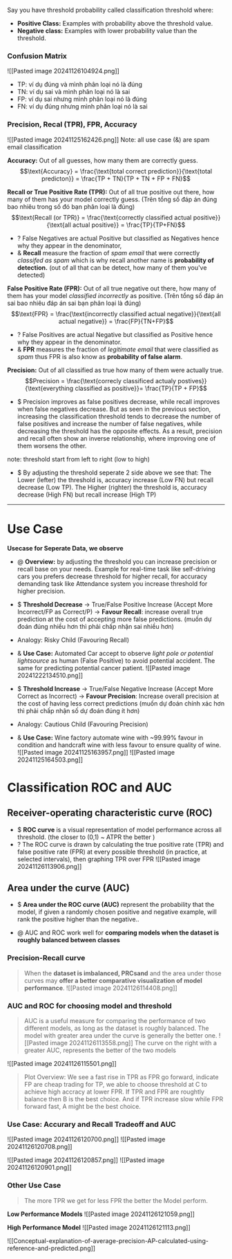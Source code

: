 Say you have threshold probability called classification threshold where:
+ **Positive Class:** Examples with probability above the threshold value.
+ **Negative class:** Examples with lower probability value than the threshold.

### Confusion Matrix
![[Pasted image 20241126104924.png]]
+ TP: ví dụ đúng và mình phân loại nó là đúng
+ TN: ví dụ sai và mình phân loại nó là sai 
+ FP: ví dụ sai nhưng mình phân loại nó là đúng
+ FN: ví dụ đúng nhưng mình phân loại nó là sai


### Precision, Recal (TPR), FPR, Accuracy 
![[Pasted image 20241125162426.png]]
Note: all use case (&) are spam email classification

**Accuracy:** Out of all guesses, how many them are correctly guess.
 $$\text{Accuracy} = \frac{\text{total correct prediction}}{\text{total predicton}} = \frac{TP + TN}{TP + TN + FP + FN}$$


**Recall or True Positive Rate (TPR):** Out of all true positive out there, how many of them has your model correctly guess. (Trên tổng số đáp án đúng bao nhiêu trong số đó bạn phân loại là đúng)
$$\text{Recall (or TPR)} = \frac{\text{correctly classified actual positive}}{\text{all actual positive}}
= \frac{TP}{TP+FN}$$

+ ? False Negatives are actual Positive but classified as Negatives hence why they appear in the denominator, 
+ & **Recall** measure the fraction of *spam email* that were correctly *classifed as spam* which is why recall another name is **probability of detection.** (out of all that can be detect, how many of them you've detected)


**False Positive Rate (FPR):** Out of all true negative out there, how many of them has your model *classified incorrectly* as positive. (Trên tổng số đáp án sai bao nhiêu đáp án sai bạn phân loại là đúng) 
$$\text{FPR} = \frac{\text{incorrectly classified actual negative}}{\text{all actual negative}}
= \frac{FP}{TN+FP}$$

+ ?  False Positives are actual Negative but classified as Positive hence why they appear in the denominator. 
+ & **FPR** measures the fraction of *legitimate email* that were classified as *spam* thus FPR is also know as **probability of false alarm**.


**Precision:** Out of all classified as true how many of them were actually true.
$$Precision = \frac{\text{correcly classificed actualy postives}}{\text{everything classified as positive}}= \frac{TP}{TP + FP}$$


+ $ Precision improves as false positives decrease, while recall improves when false negatives decrease. But as seen in the previous section, increasing the classification threshold tends to decrease the number of false positives and increase the number of false negatives, while decreasing the threshold has the opposite effects. As a result, precision and recall often show an inverse relationship, where improving one of them worsens the other.


note: threshold start from left to right (low to high)
+ $ By adjusting the threshold seperate 2 side above we see that:
	The Lower (lefter) the threshold is,  accuracy increase (Low FN) but recall decrease (Low TP). 
	The Higher (righter) the threshold is, accuracy decrease (High FN) but recall increase (High TP)

---

# Use Case
**Usecase for Seperate Data, we observe**
+ @ **Overview:** by adjusting the threshold you can increase precision or recall base on your needs. Example for real-time task like self-driving cars you prefers decrease threshold for higher recall, for accuracy demanding task like Attendance system you increase threshold for higher precision.  

+ $ **Threshold Decrease** $\to$ True/False Positive Increase (Accept More Incorrect/FP as Correct/P) $\to$ **Favour Recall**: increase overall true prediction at the cost of accepting more false predictions. (muốn dự đoán đúng nhiều hơn thì phải chấp nhận sai nhiều hơn)
+  Analogy: Risky Child (Favouring Recall)
+ & **Use Case:** Automated Car accept to observe *light pole or potential lightsource* as human (False Positive) to avoid potential accident. The same for predicting potential cancer patient. 
	![[Pasted image 20241222134510.png]]

+ $ **Threshold Increase** $\to$ True/False Negative Increase (Accept More Correct as Incorrect) $\to$ **Favour Precision**: Increase overall precision at the cost of having less correct predictions (muốn dự đoán chính xác hơn thì phải chấp nhận số dự đoán đúng ít hơn) 
+ Analogy: Cautious Child  (Favouring Precision)
+ & **Use Case:** Wine factory automate wine with ~99.99% favour in condition and handcraft wine with less favour to ensure quality of wine.  
![[Pasted image 20241125163957.png]]
![[Pasted image 20241125164503.png]]

# Classification ROC and AUC 
## Receiver-operating characteristic curve (ROC)
+ $ **ROC curve** is a visual representation of model performance across all threshold. 
	(the closer to (0,1) ~ ATPR the better )
+ ? The ROC curve is drawn by calculating the true positive rate (TPR) and false positive rate (FPR) at every possible threshold (in practice, at selected intervals), then graphing TPR over FPR
	![[Pasted image 20241126113906.png]]

## Area under the curve (AUC)
 + $ **Area under the ROC curve (AUC)** represent the probability that the model, if given a randomly chosen positive and negative example, will rank the positive higher than the negative..


+ @ AUC and ROC work well for **comparing models when the dataset is roughly balanced between classes**

### Precision-Recall curve
> When the **dataset is imbalanced, PRCsand** and the area under those curves may **offer a better comparative visualization of model performance**.
![[Pasted image 20241126114408.png]]


### AUC and ROC for choosing model and threshold
>AUC is a useful measure for comparing the performance of two different models, as long as the dataset is roughly balanced. The model with greater area under the curve is generally the better one.
![[Pasted image 20241126113558.png]]
>The curve on the right with a greater AUC, represents the better of the two models 

![[Pasted image 20241126115501.png]]
> Plot Overview: We see a fast rise in TPR as FPR go forward, indicate FP are cheap trading for TP, we able to choose threshold at C to achieve high accracy at lower FPR. 
> If TPR and FPR are roughtly balance then B is the best choice. And if TPR increase slow while FPR forward fast, A might be the best choice.

### Use Case: Accurary and Recall Tradeoff and AUC
![[Pasted image 20241126120700.png]]
![[Pasted image 20241126120708.png]]


![[Pasted image 20241126120857.png]]
![[Pasted image 20241126120901.png]]

### Other Use Case
>The more TPR we get for less FPR the better the Model perform. 
 
**Low Performance Models**
![[Pasted image 20241126121059.png]]

**High Performance Model** 
![[Pasted image 20241126121113.png]]


![[Conceptual-explanation-of-average-precision-AP-calculated-using-reference-and-predicted.png]]



